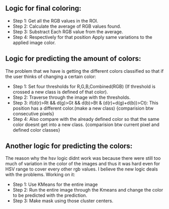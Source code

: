 ## Logic for final coloring:
- Step 1: Get all the RGB values in the ROI.
- Step 2: Calculate the average of RGB values found.
- Step 3: Substract Each RGB value from the average.
- Step 4: Respectively for that position Apply same variations to the applied image color.


## Logic for predicting the amount of colors:
The problem that we have is getting the different colors classified so that if the user thinks of changing a certain color:
- Step 1: Set four thresholds for R,G,B,Combined(RGB) (If threshold is crossed a new class is defined of that color).
- Step 2: Traverse through the image with the thresholds.
- Step 3: if(d(r)>Rt && d(g)>Gt && d(b)>Bt & (d(r)+d(g)+d(b))>Ct): This position has a different color.(make a new class) {comparision btw consecutive pixels}
- Step 4: Also compare with the already defined color so that the same color doesnt get into a new class. {comparision btw current pixel and defined color classes}


## Another logic for predicting the colors: 
The reason why the hsv logic didnt work was because there were still too much of variation in the color of the images and thus it was hard even for HSV range to cover every other rgb values. I believe the new logic deals with the problems. Working on it:
- Step 1: Use KMeans for the entire image 
- Step 2: Run the entire image through the Kmeans and change the color to be predicted with the prediction.
- Step 3: Make mask using those cluster centers.